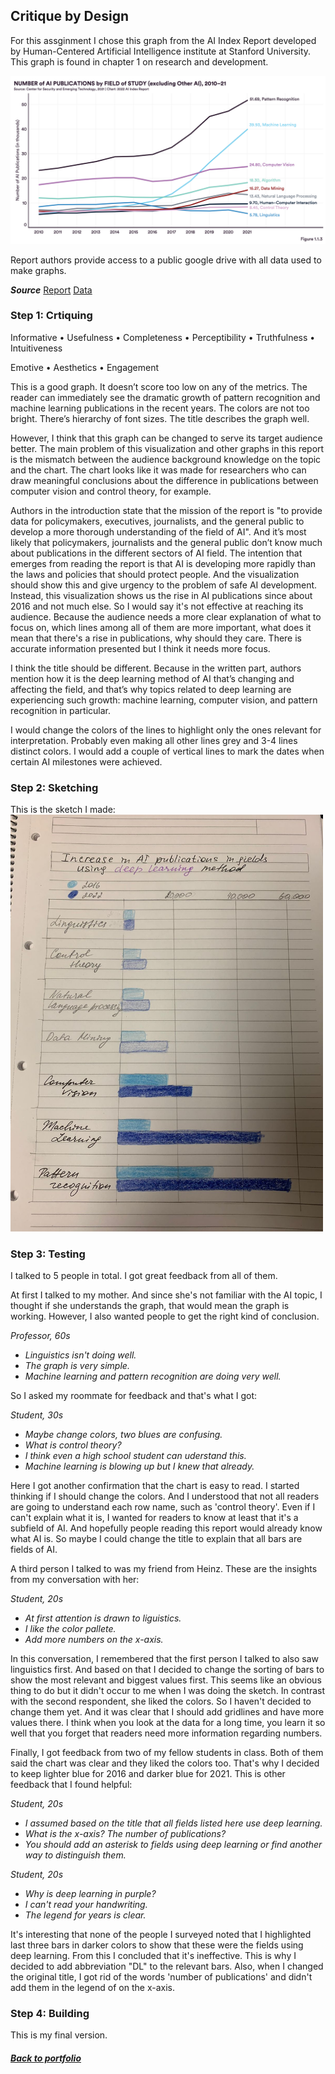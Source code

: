 ## Critique by Design 

For this assginment I chose this graph from the AI Index Report developed by Human-Centered Artificial Intelligence institute at Stanford University. This graph is found in chapter 1 on research and development. 

<img src = '1.1.3.png'/>

Report authors provide access to a public google drive with all data used to make graphs. 

__*Source*__
[Report](https://aiindex.stanford.edu/wp-content/uploads/2022/03/2022-AI-Index-Report_Master.pdf) 
[Data](https://docs.google.com/spreadsheets/d/1D_7XVaE4BK0DrEFRg0aLaQSYdGQ4YugA1OD3UPd4LMY/edit#gid=1815239521) 

### Step 1: Crtiquing 

Informative
• Usefulness
• Completeness
• Perceptibility
• Truthfulness
• Intuitiveness

Emotive
• Aesthetics
• Engagement

This is a good graph. It doesn’t score too low on any of the metrics. The reader can immediately see the dramatic growth of pattern recognition and machine learning publications in the recent years. The colors are not too bright. There’s hierarchy of font sizes. The title describes the graph well. 

However, I think that this graph can be changed to serve its target audience better. The main problem of this visualization and other graphs in this report is the mismatch between the audience background knowledge on the topic and the chart. The chart looks like it was made for researchers who can draw meaningful conclusions about the difference in publications between computer vision and control theory, for example. 

Authors in the introduction state that the mission of the report is "to provide data for policymakers, executives, journalists, and the general public to develop a more thorough understanding of the field of AI". And it’s most likely that policymakers, journalists and the general public don’t know much about publications in the different sectors of AI field. The intention that emerges from reading the report is that AI is developing more rapidly than the laws and policies that should protect people. And the visualization should show this and give urgency to the problem of safe AI development. 
Instead, this visualization shows us the rise in AI publications since about 2016 and not much else. So I would say it's not effective at reaching its audience. Because the audience needs a more clear explanation of what to focus on, which lines among all of them are more important, what does it mean that there's a rise in publications, why should they care. There is accurate information presented but I think it needs more focus. 

I think the title should be different. Because in the written part, authors mention how it is the deep learning method of AI that’s changing and affecting the field, and that’s why topics related to deep learning are experiencing such growth: machine learning, computer vision, and pattern recognition in particular. 

I would change the colors of the lines to highlight only the ones relevant for interpretation. Probably even making all other lines grey and 3-4 lines distinct colors. I would add a couple of vertical lines to mark the dates when certain AI milestones were achieved. 





### Step 2: Sketching 

This is the sketch I made: 
<img src = 'aisketch.jpeg' width = '500'/>



### Step 3: Testing

I talked to 5 people in total. I got great feedback from all of them. 

At first I talked to my mother. And since she's not familiar with the AI topic, I thought if she understands the graph, that would mean the graph is working. However, I also wanted people to get the right kind of conclusion. 

*Professor, 60s* 
  * *Linguistics isn't doing well.*
  * *The graph is very simple.*
  * *Machine learning and pattern recognition are doing very well.* 

So I asked my roommate for feedback and that's what I got: 

*Student, 30s*
  * *Maybe change colors, two blues are confusing.*
  * *What is control theory?*
  * *I think even a high school student can uderstand this.*
  * *Machine learning is blowing up but I knew that already.* 

Here I got another confirmation that the chart is easy to read. I started thinking if I should change the colors. And I understood that not all readers are going to understand each row name, such as 'control theory'. Even if I can't explain what it is, I wanted for readers to know at least that it's a subfield of AI. And hopefully people reading this report would already know what AI is. So maybe I could change the title to explain that all bars are fields of AI. 

A third person I talked to was my friend from Heinz. These are the insights from my conversation with her: 

*Student, 20s* 
  * *At first attention is drawn to liguistics.* 
  * *I like the color pallete.*
  * *Add more numbers on the x-axis.*

In this conversation, I remembered that the first person I talked to also saw linguistics first. And based on that I decided to change the sorting of bars to show the most relevant and biggest values first. This seems like an obvious thing to do but it didn't occur to me when I was doing the sketch. 
In contrast with the second respondent, she liked the colors. So I haven't decided to change them yet. And it was clear that I should add gridlines and have more values there. I think when you look at the data for a long time, you learn it so well that you forget that readers need more information regarding numbers. 

Finally, I got feedback from two of my fellow students in class. Both of them said the chart was clear and they liked the colors too. That's why I decided to keep lighter blue for 2016 and darker blue for 2021. This is other feedback that I found helpful: 

*Student, 20s*
  * *I assumed based on the title that all fields listed here use deep learning.* 
  * *What is the x-axis? The number of publications?* 
  * *You should add an asterisk to fields using deep learning or find another way to distinguish them.*

*Student, 20s*
  * *Why is deep learning in purple?* 
  * *I can't read your handwriting.* 
  * *The legend for years is clear.*

It's interesting that none of the people I surveyed noted that I highlighted last three bars in darker colors to show that these were the fields using deep learning. From this I concluded that it's ineffective. This is why I decided to add abbreviation "DL" to the relevant bars.
Also, when I changed the original title, I got rid of the words 'number of publications' and didn't add them in the legend of on the x-axis. 

### Step 4: Building

This is my final version. 
<div class="flourish-embed flourish-chart" data-src="visualisation/11237100"><script src="https://public.flourish.studio/resources/embed.js"></script></div>

##### [Back to portfolio](/README.md)
